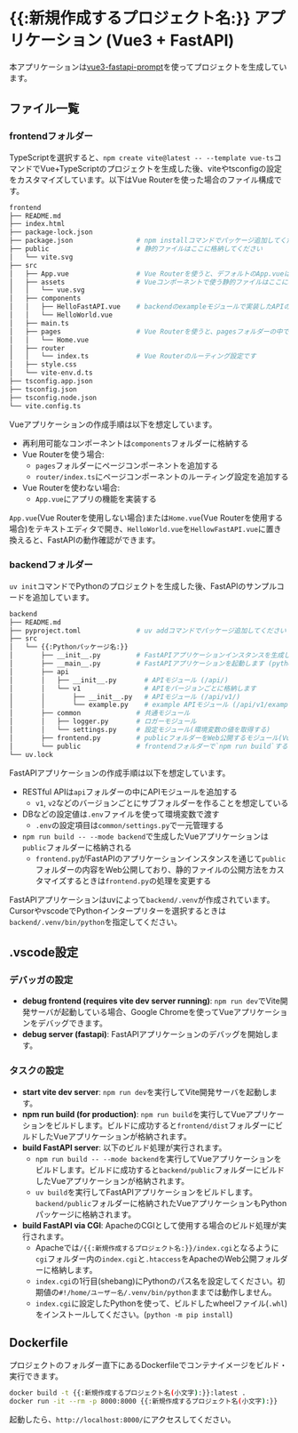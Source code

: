 # {{:新規作成するプロジェクト名:}} アプリケーション (Vue3 + FastAPI)

本アプリケーションは[vue3-fastapi-prompt](https://github.com/yamakox/vue3-fastapi-prompt)を使ってプロジェクトを生成しています。

## ファイル一覧

### frontendフォルダー

TypeScriptを選択すると、`npm create vite@latest -- --template vue-ts`コマンドでVue+TypeScriptのプロジェクトを生成した後、viteやtsconfigの設定をカスタマイズしています。以下はVue Routerを使った場合のファイル構成です。

```bash -c "tree -I '.venv|node_modules|__pycache__' frontend"
frontend
├── README.md
├── index.html
├── package-lock.json
├── package.json                # npm installコマンドでパッケージ追加してください
├── public                      # 静的ファイルはここに格納してください
│   └── vite.svg
├── src
│   ├── App.vue                 # Vue Routerを使うと、デフォルトのApp.vueはHome.vueに移動します
│   ├── assets                  # Vueコンポーネントで使う静的ファイルはここに格納してください
│   │   └── vue.svg
│   ├── components
│   │   ├── HelloFastAPI.vue    # backendのexampleモジュールで実装したAPIのサンプルコンポーネントです
│   │   └── HelloWorld.vue
│   ├── main.ts
│   ├── pages                   # Vue Routerを使うと、pagesフォルダーの中でページ用コンポーネントを格納します
│   │   └── Home.vue
│   ├── router
│   │   └── index.ts            # Vue Routerのルーティング設定です
│   ├── style.css
│   └── vite-env.d.ts
├── tsconfig.app.json
├── tsconfig.json
├── tsconfig.node.json
└── vite.config.ts
```

Vueアプリケーションの作成手順は以下を想定しています。

- 再利用可能なコンポーネントは`components`フォルダーに格納する
- Vue Routerを使う場合:
  - `pages`フォルダーにページコンポーネントを追加する
  - `router/index.ts`にページコンポーネントのルーティング設定を追加する
- Vue Routerを使わない場合:
  - `App.vue`にアプリの機能を実装する

`App.vue`(Vue Routerを使用しない場合)または`Home.vue`(Vue Routerを使用する場合)をテキストエディタで開き、`HelloWorld.vue`を`HellowFastAPI.vue`に置き換えると、FastAPIの動作確認ができます。

### backendフォルダー

`uv init`コマンドでPythonのプロジェクトを生成した後、FastAPIのサンプルコードを追加しています。

```bash -c "tree -I '.venv|node_modules|__pycache__' backend"
backend
├── README.md
├── pyproject.toml              # uv addコマンドでパッケージ追加してください
├── src
│   └── {{:Pythonパッケージ名:}}
│       ├── __init__.py         # FastAPIアプリケーションインスタンスを生成します(create_app関数)
│       ├── __main__.py         # FastAPIアプリケーションを起動します (python -m {{:Pythonパッケージ名:}})
│       ├── api
│       │   ├── __init__.py       # APIモジュール (/api/)
│       │   └── v1                # APIをバージョンごとに格納します
│       │       ├── __init__.py   # APIモジュール (/api/v1/)
│       │       └── example.py    # example APIモジュール (/api/v1/example)
│       ├── common              # 共通モジュール
│       │   ├── logger.py       # ロガーモジュール
│       │   └── settings.py     # 設定モジュール(環境変数の値を取得する)
│       ├── frontend.py         # publicフォルダーをWeb公開するモジュール(Vue Routerに対応)
│       └── public              # frontendフォルダーで`npm run build`すると生成されます
└── uv.lock
```

FastAPIアプリケーションの作成手順は以下を想定しています。

- RESTful APIは`api`フォルダーの中にAPIモジュールを追加する
  - `v1`, `v2`などのバージョンごとにサブフォルダーを作ることを想定している
- DBなどの設定値は`.env`ファイルを使って環境変数で渡す
  - `.env`の設定項目は`common/settings.py`で一元管理する
- `npm run build -- --mode backend`で生成したVueアプリケーションは`public`フォルダーに格納される
  - `frontend.py`がFastAPIのアプリケーションインスタンスを通じて`public`フォルダーの内容をWeb公開しており、静的ファイルの公開方法をカスタマイズするときは`frontend.py`の処理を変更する

FastAPIアプリケーションはuvによって`backend/.venv`が作成されています。CursorやvscodeでPythonインタープリターを選択するときは`backend/.venv/bin/python`を指定してください。

## .vscode設定

### デバッガの設定

- **debug frontend (requires vite dev server running)**: `npm run dev`でVite開発サーバが起動している場合、Google Chromeを使ってVueアプリケーションをデバッグできます。
- **debug server (fastapi)**: FastAPIアプリケーションのデバッグを開始します。

### タスクの設定

- **start vite dev server**: `npm run dev`を実行してVite開発サーバを起動します。
- **npm run build (for production)**: `npm run build`を実行してVueアプリケーションをビルドします。ビルドに成功すると`frontend/dist`フォルダーにビルドしたVueアプリケーションが格納されます。
- **build FastAPI server**: 以下のビルド処理が実行されます。
  - `npm run build -- --mode backend`を実行してVueアプリケーションをビルドします。ビルドに成功すると`backend/public`フォルダーにビルドしたVueアプリケーションが格納されます。
  - `uv build`を実行してFastAPIアプリケーションをビルドします。`backend/public`フォルダーに格納されたVueアプリケーションもPythonパッケージに格納されます。
- **build FastAPI via CGI**: ApacheのCGIとして使用する場合のビルド処理が実行されます。
  - Apacheでは`/{{:新規作成するプロジェクト名:}}/index.cgi`となるように`cgi`フォルダー内の`index.cgi`と`.htaccess`をApacheのWeb公開フォルダーに格納します。
  - `index.cgi`の1行目(shebang)にPythonのパス名を設定してください。初期値の`#!/home/ユーザー名/.venv/bin/python`ままでは動作しません。
  - `index.cgi`に設定したPythonを使って、ビルドしたwheelファイル(`.whl`)をインストールしてください。(`python -m pip install`)

## Dockerfile

プロジェクトのフォルダー直下にあるDockerfileでコンテナイメージをビルド・実行できます。

```bash
docker build -t {{:新規作成するプロジェクト名(小文字):}}:latest .
docker run -it --rm -p 8000:8000 {{:新規作成するプロジェクト名(小文字):}}
```

起動したら、`http://localhost:8000/`にアクセスしてください。
